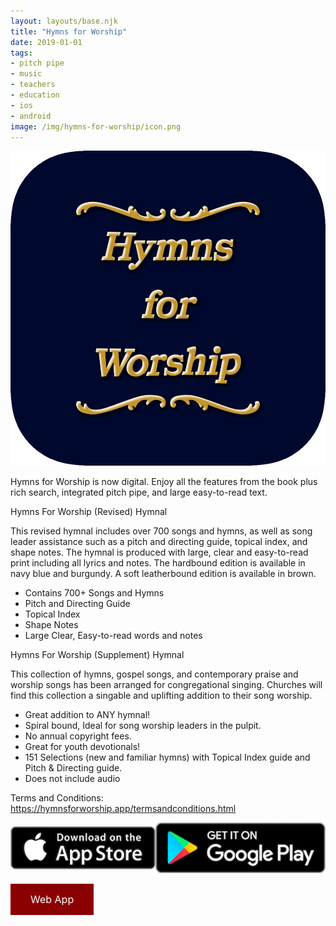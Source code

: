 ```yaml
---
layout: layouts/base.njk
title: "Hymns for Worship"
date: 2019-01-01
tags:
- pitch pipe
- music
- teachers
- education
- ios
- android
image: /img/hymns-for-worship/icon.png
---
```


![app-icon](/img/hymns-for-worship/icon.png)

Hymns for Worship is now digital. Enjoy all the features from the book plus rich search, integrated pitch pipe, and large easy-to-read text.

Hymns For Worship (Revised) Hymnal

This revised hymnal includes over 700 songs and hymns, as well as song leader assistance such as a pitch and directing guide, topical index, and shape notes. The hymnal is produced with large, clear and easy-to-read print including all lyrics and notes. The hardbound edition is available in navy blue and burgundy. A soft leatherbound edition is available in brown.

- Contains 700+ Songs and Hymns
- Pitch and Directing Guide
- Topical Index
- Shape Notes
- Large Clear, Easy-to-read words and notes

Hymns For Worship (Supplement) Hymnal

This collection of hymns, gospel songs, and contemporary praise and worship songs has been arranged for congregational singing. Churches will find this collection a singable and uplifting addition to their song worship.

- Great addition to ANY hymnal!
- Spiral bound, Ideal for song worship leaders in the pulpit.
- No annual copyright fees.
- Great for youth devotionals!
- 151 Selections (new and familiar hymns) with Topical Index guide and Pitch & Directing guide.
- Does not include audio

Terms and Conditions: https://hymnsforworship.app/termsandconditions.html

<div style="display: flex; flex-direction: row; align-items: center;">
<a target="_blank" rel="noopener noreferrer" href="https://apps.apple.com/us/app/hymns-for-worship/id1470789635?itsct=apps_box&amp;itscg=30200"><img src="/img/badges/app_store.png" ></a>
<a target="_blank" rel="noopener noreferrer" href="https://play.google.com/store/apps/details?id=com.appleeducate.hymns_for_worship&hl=en_US&gl=US"><img src="/img/badges/google_play.png" ></a>
</div>

<a style="
background-color: darkred;
border: none;
color: white;
padding: 15px 32px;
text-align: center;
text-decoration: none;
display: inline-block;
font-size: 16px;
" target="_blank" href="https://hymnsforworship.app" class="button">Web App</a>
